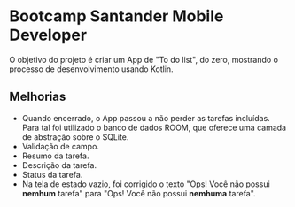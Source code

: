 # Bootcamp Santander Mobile Developer
O objetivo do projeto é criar um App de  "To do list",  do zero, mostrando o processo de desenvolvimento usando Kotlin.




## Melhorias
- Quando encerrado, o App passou a não perder as tarefas incluídas.   Para tal foi utilizado o banco de dados ROOM, que oferece uma camada de abstração sobre o SQLite.
- Validação de campo.
- Resumo da tarefa.
- Descrição da tarefa.
- Status da tarefa.
- Na tela de estado vazio, foi corrigido o texto "Ops! Você não possui **nemhum** tarefa" para "Ops! Você não possui **nemhuma** tarefa".